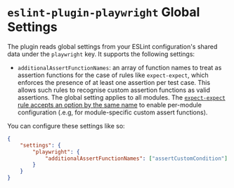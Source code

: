 # `eslint-plugin-playwright` Global Settings

The plugin reads global settings from your ESLint configuration's shared data under the `playwright` key. It supports the following settings:

- `additionalAssertFunctionNames`: an array of function names to treat as assertion functions for the case of rules like `expect-expect`, which enforces the presence of at least one assertion per test case. This allows such rules to recognise custom assertion functions as valid assertions. The global setting applies to all modules. The [`expect-expect` rule accepts an option by the same name](./rules/expect-expect.md#additionalassertfunctionnames) to enable per-module configuration (.e.g, for module-specific custom assert functions).

You can configure these settings like so:

```json
{
    "settings": {
        "playwright": {
            "additionalAssertFunctionNames": ["assertCustomCondition"]
        }
    }
}
```
